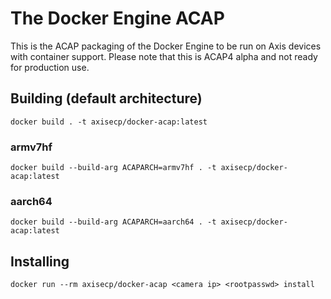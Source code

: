 # The Docker Engine ACAP

This is the ACAP packaging of the Docker Engine to be run on Axis devices with
container support. Please note that this is ACAP4 alpha and not ready for production
use.

## Building (default architecture)

    docker build . -t axisecp/docker-acap:latest

### armv7hf

    docker build --build-arg ACAPARCH=armv7hf . -t axisecp/docker-acap:latest

### aarch64

    docker build --build-arg ACAPARCH=aarch64 . -t axisecp/docker-acap:latest

## Installing

    docker run --rm axisecp/docker-acap <camera ip> <rootpasswd> install
